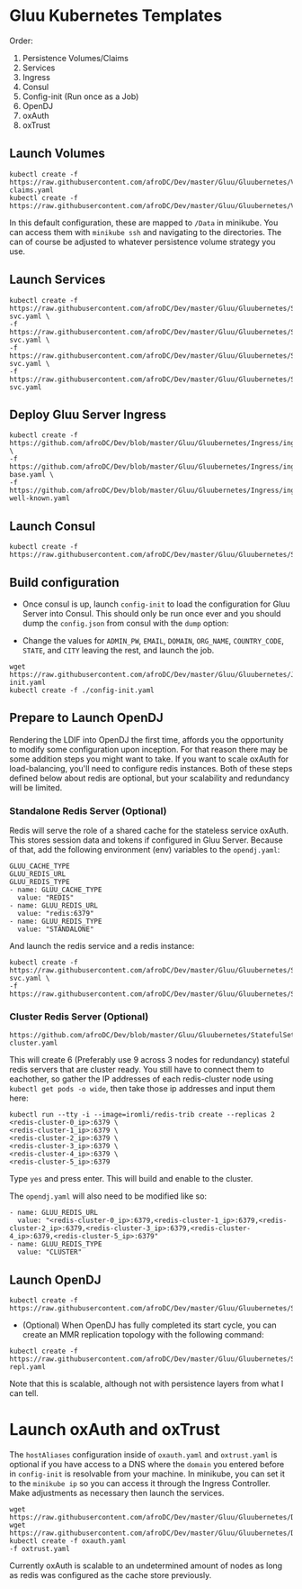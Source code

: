 # Gluu Kubernetes Templates

Order:

1) Persistence Volumes/Claims  
1) Services  
1) Ingress  
1) Consul  
1) Config-init (Run once as a Job)  
1) OpenDJ  
1) oxAuth  
1) oxTrust  

## Launch Volumes

```
kubectl create -f https://raw.githubusercontent.com/afroDC/Dev/master/Gluu/Gluubernetes/Volumes/volume-claims.yaml
kubectl create -f https://raw.githubusercontent.com/afroDC/Dev/master/Gluu/Gluubernetes/Volumes/volumes.yaml
```

In this default configuration, these are mapped to `/Data` in minikube. You can access them with `minikube ssh` and navigating to the directories. The can of course be adjusted to whatever persistence volume strategy you use.

## Launch Services

```
kubectl create -f https://raw.githubusercontent.com/afroDC/Dev/master/Gluu/Gluubernetes/Services/consul-svc.yaml \
-f https://raw.githubusercontent.com/afroDC/Dev/master/Gluu/Gluubernetes/Services/opendj-svc.yaml \
-f https://raw.githubusercontent.com/afroDC/Dev/master/Gluu/Gluubernetes/Services/oxauth-svc.yaml \
-f https://raw.githubusercontent.com/afroDC/Dev/master/Gluu/Gluubernetes/Services/oxtrust-svc.yaml
```

## Deploy Gluu Server Ingress

```
kubectl create -f https://github.com/afroDC/Dev/blob/master/Gluu/Gluubernetes/Ingress/ingress.yaml \
-f https://github.com/afroDC/Dev/blob/master/Gluu/Gluubernetes/Ingress/ingress-base.yaml \
-f https://github.com/afroDC/Dev/blob/master/Gluu/Gluubernetes/Ingress/ingress-well-known.yaml
```

## Launch Consul

```
kubectl create -f https://raw.githubusercontent.com/afroDC/Dev/master/Gluu/Gluubernetes/StatefulSets/consul.yaml
```

## Build configuration

- Once consul is up, launch `config-init` to load the configuration for Gluu Server into Consul. This should only be run once ever and you should dump the `config.json` from consul with the `dump` option:

- Change the values for `ADMIN_PW`, `EMAIL`, `DOMAIN`, `ORG_NAME`, `COUNTRY_CODE`, `STATE`, and `CITY` leaving the rest, and launch the job.

```
wget https://raw.githubusercontent.com/afroDC/Dev/master/Gluu/Gluubernetes/Jobs/config-init.yaml
kubectl create -f ./config-init.yaml
```

## Prepare to Launch OpenDJ

Rendering the LDIF into OpenDJ the first time, affords you the opportunity to modify some configuration upon inception. For that reason there may be some addition steps you might want to take. If you want to scale oxAuth for load-balancing, you'll need to configure redis instances. Both of these steps defined below about redis are optional, but your scalability and redundancy will be limited.

### Standalone Redis Server (Optional)

Redis will serve the role of a shared cache for the stateless service oxAuth. This stores session data and tokens if configured in Gluu Server. Because of that, add the following environment (env) variables to the `opendj.yaml`:

```
GLUU_CACHE_TYPE 
GLUU_REDIS_URL
GLUU_REDIS_TYPE 
- name: GLUU_CACHE_TYPE 
  value: "REDIS"
- name: GLUU_REDIS_URL
  value: "redis:6379"
- name: GLUU_REDIS_TYPE 
  value: "STANDALONE"
```

And launch the redis service and a redis instance:

```
kubectl create -f https://raw.githubusercontent.com/afroDC/Dev/master/Gluu/Gluubernetes/Services/redis-svc.yaml \
-f https://raw.githubusercontent.com/afroDC/Dev/master/Gluu/Gluubernetes/StatefulSets/redis.yaml
```

### Cluster Redis Server (Optional)

```
https://github.com/afroDC/Dev/blob/master/Gluu/Gluubernetes/StatefulSets/redis-cluster.yaml
```

This will create 6 (Preferably use 9 across 3 nodes for redundancy) stateful redis servers that are cluster ready. You still have to connect them to eachother, so gather the IP addresses of each redis-cluster node using `kubectl get pods -o wide`, then take those ip addresses and input them here: 

```
kubectl run --tty -i --image=iromli/redis-trib create --replicas 2 <redis-cluster-0_ip>:6379 \ 
<redis-cluster-1_ip>:6379 \  
<redis-cluster-2_ip>:6379 \
<redis-cluster-3_ip>:6379 \
<redis-cluster-4_ip>:6379 \
<redis-cluster-5_ip>:6379
```

Type `yes` and press enter. This will build and enable to the cluster.

The `opendj.yaml` will also need to be modified like so:

```
- name: GLUU_REDIS_URL
  value: "<redis-cluster-0_ip>:6379,<redis-cluster-1_ip>:6379,<redis-cluster-2_ip>:6379,<redis-cluster-3_ip>:6379,<redis-cluster-4_ip>:6379,<redis-cluster-5_ip>:6379"
- name: GLUU_REDIS_TYPE 
  value: "CLUSTER"
```

## Launch OpenDJ


```
kubectl create -f https://raw.githubusercontent.com/afroDC/Dev/master/Gluu/Gluubernetes/StatefulSets/opendj.yaml
```

- (Optional) When OpenDJ has fully completed its start cycle, you can create an MMR replication topology with the following command:

```
kubectl create -f https://raw.githubusercontent.com/afroDC/Dev/master/Gluu/Gluubernetes/StatefulSets/opendj-repl.yaml
```

Note that this is scalable, although not with persistence layers from what I can tell.

# Launch oxAuth and oxTrust

The `hostAliases` configuration inside of `oxauth.yaml` and `oxtrust.yaml` is optional if you have access to a DNS where the `domain` you entered before in `config-init` is resolvable from your machine. In minikube, you can set it to the `minikube ip` so you can access it through the Ingress Controller. Make adjustments as necessary then launch the services.

```
wget https://raw.githubusercontent.com/afroDC/Dev/master/Gluu/Gluubernetes/Deployments/oxauth.yaml
wget https://raw.githubusercontent.com/afroDC/Dev/master/Gluu/Gluubernetes/Deployments/oxtrust.yaml
kubectl create -f oxauth.yaml
-f oxtrust.yaml
```

Currently oxAuth is scalable to an undetermined amount of nodes as long as redis was configured as the cache store previously.
